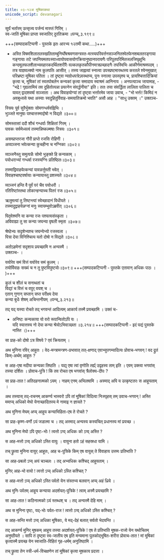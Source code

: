 ```yaml
---
title: ०३-१२अ मूषिकाकथा
unicode_script: devanagari
---
```



सूर्यं भर्तारम् उत्सृज्य पर्जन्यं मारुतं गिरिम् ।  
स्व-जातिं मूषिका प्राप्ता स्वजातिर् दुरतिक्रमा ॥पन्च्_३.१९९॥  


+++(सम्पादकटिप्पनी - पुस्तके इतः आरभ्य १२तमी कथा.....)+++  

  - अस्ति विषमशिलातलस्खलिताम्बुनिर्घोषश्रवणसन्त्रस्त-मत्स्यपरिवर्त्तनसञ्जनितश्वेतफेनशबलतरङ्गाया गङ्गायाः तटे जपनियमतपःस्वाध्यायोपवासयोगक्रियानुष्ठानपरायणैः परिपूतपरिमितजलजिघृक्षुभिः कन्दमूलफलशैलाभ्यवहारकदर्थितशरीरैः वल्कलकृतकौपीनमात्रप्रच्छादनैः तपस्विभिः आकीर्णमाश्रमपदम् । तत्र याज्ञवल्क्यो नाम कुलपतिः आसीत् । तस्य जाह्नव्यां स्नात्वा उपस्प्रष्टमारब्धस्य करतले श्येनमुखात् परिभ्रष्टा मूषिका पतिता । तां दृष्ट्वा न्यग्रोधपत्रेऽवस्थाप्य, पुनः स्नात्वा उपस्पृश्य च, प्रायश्चित्तादिक्रियां कृत्वा च, मूषिकां तां स्वतपोबलेन कन्यकां कृत्वा समादाय स्वाश्रमं आनिनाय । अनपत्याञ्च जायामाह, - "भद्रे ! गृह्यतामियं तव दुहितोत्पन्ना प्रयत्नेन संवर्द्धनीया" इति। ततः तया संवर्द्धिता लालिता पालिता च यावत् द्वादशवर्षा सञ्जाता । अथ विवाहयोग्यां तां दृष्ट्वा भर्त्तारमेव जाया उवाच, - "भो भर्त्तः! किमिदं न अवबुध्यसे यथा अस्याः स्वदुहितुर्विवाह-समयातिक्रमो भवति" असौ आह । "साधु उक्तम् ।" उक्तञ्च-


स्त्रियः पूर्व सुरैर्भुक्ताः सोमगन्धर्ववह्निभिः ।  
भुञ्जते मानुषाः पश्चात्तस्माद्दोषो न विद्यते ॥३००॥  


सोमस्तासां ददौ शौचं गन्धर्वाः शिक्षितां गिरम् ।  
पावकः सर्वमेध्यत्वं तस्मान्निष्कल्मषाः स्त्रियः ॥३०१॥

असम्प्राप्तरजा गौरी प्राप्ते रजसि रोहिणी ।  
अव्यञ्जना भवेत्कन्या कुचहीना च नग्निका ॥३०२॥

व्यञ्जनैस्तु समुत्पन्नैः सोमो भुङ्क्ते हि कन्यकाम् ।  
पयोधराभ्यां गन्धर्वा रजस्यग्निः प्रतिष्ठितः॥३०३॥  

तस्माद्विवाहयेत्कन्यां यावन्नर्त्तुमती भवेत् ।  
विवाहश्चाष्टवर्षायाः कन्यायास्तु प्रशस्यते ॥३०४॥  

व्यञ्जनं हन्ति वै पूर्वं परं चैव पयोधरौ ।  
रतिरिष्टांस्तथा लोकान्हन्याच्च पितरं रजः॥३०५॥  

ऋतुमत्यां तु तिष्टन्त्यां स्वेच्छादानं विधीयते ।  
तस्मादुद्वाहयेन्नग्नां मनुः स्वायम्भुवोऽब्रवीत् ॥३०६॥  

पितृवेश्मनि या कन्या रजः पश्यत्यसंस्कृता ।  
अविवाह्या तु सा कन्या जघन्या वृषली स्मृता ॥३०७॥  

श्रेष्ठेभ्यः सदृशेभ्यश्च जघन्येभ्यो रजस्वला ।  
पित्रा देया विनिश्चित्य यतो दोषो न विद्यते ॥३०८॥  

अतोऽहमेनां सदृशाय प्रयच्छामि न अन्यस्मै ।  
उक्तञ्च- ।

ययोरेव समं वित्तं ययोरेव समं कुलम् ।  
तयोर्विवाहः सख्यं च न तु पुष्टविपुष्टयोः॥३०९॥ +++(सम्पादकटिप्पनी - पुस्तके  एतावान् अधिकः पाठः । )+++



कुलं च शीलं च सनाथतां च  
विद्यां च वित्तं च वपुर् वयश् च ।  
एतान् गुणान् सप्तान् सप्त परीक्ष्य देया  
कन्या बुधैः शेषम् अचिन्तनीयम् ॥पन्च्_३.२१३॥  

तद् यद् यस्या रोचते तद् भगवन्तं आदित्यम् आकार्य तस्मै प्रयच्छामि । उक्तं च-  

  - अनिष्टः कन्यकाया यो वरो रूपान्वितोऽपि यः ।  
यदि स्यात्तस्य नो देया कन्या श्रेयोऽभिवाञ्छता ॥३.२१४॥ +++(सम्पादकटिप्पनी - इदं पद्यं पुस्तके नास्ति ।)+++

सा प्राह-को दोषो ऽत्र विषये ? एवं क्रियताम् ।  

अथ मुनिना रविर् आहूतः । वेद-मन्त्रामन्त्रण-प्रभावात् तत्-क्षणाद् एवाभ्युपगम्यादित्यः प्रोवाच-भगवन् ! वद द्रुतं किम्-अर्थम् आहूतः ?  

स आह-एषा मदीया कन्यका तिष्ठति । यद्य् एषा त्वां वृणोति तर्ह्य् उद्वहस्व ताम् इति । एवम् उक्त्वा भगवांस् तस्या दर्शितः । प्रोवाच-पुत्रि ! किं तव रोचत एष भगवांस् त्रैलोक्य-दीपः ?  

सा प्राह-तात ! अतिदहनात्मको ऽयम् । नाहम् एनम् अभिलषामि । अस्माद् अपि य उत्कृष्टतरः स आहूयताम् ।  

अथ तस्यास् तद्-वचनम् आकर्ण्य भास्वरो ऽपि तां मूषिकां विदित्वा निःस्पृहस् तम् उवाच-भगवन् ! अस्ति ममाप्य् अधिको मेघो येनाच्छादितस्य मे नामाइ न ज्ञायते ?  

अथ मुनिना मेघम् अप्य् आहूय कन्याभिहिता-एष ते रोचते ?  

सा प्राह-कृष्ण-वर्णो ऽयं जडात्मा च । तद् अस्माद् अन्यस्य कस्यचित् प्रधानस्य मां प्रयच्छ ।  

अथ मुनिना मेघो ऽपि पृष्टः-भोः ! त्वत्तो ऽप्य् अधिकः को ऽप्य् अस्ति ?  

स आह-मत्तो ऽप्य् अधिको ऽस्ति वायुः । वायुना हतो ऽहं सहस्रधा यामि ।  

तच् छ्रुत्वा मुनिना वायुर् आहूतः, आह च-पुत्रिके किम् एष वायुस् ते विवाहाय उत्तमः प्रतिभाति ?  

सा आह-प्रबलो ऽप्य् अयं चञ्चलः । तद् अभ्यधिकः कश्चिद् आहूयताम् ।  

मुनिर् आह-भो वायो ! त्वत्तो ऽप्य् अधिको ऽस्ति कश्चित् ?  

स आह-मत्तो ऽप्य् अधिको ऽस्ति पर्वतो येन संस्तभ्य बलवान् अप्य् अहं ध्रिये ।  

अथ मुनिः पर्वतम् आहूय कन्याया अदर्शयत्-पुत्रिके ! त्वाम् अस्मै प्रयच्छामि ?  

सा आह-तात ! कठिनात्मको ऽयं स्तब्धश् च । तद् अन्यस्मै देहि माम् ।  

अथ स मुनिना पृष्टः, यद्-भोः पर्वत-राज ! त्वत्तो ऽप्य् अधिको ऽस्ति कश्चित् ?  

स आह-सन्ति मत्तो ऽप्य् अधिका मूषिकाः, ये मद्-देहं बलात् सर्वतो भेदयन्ति ।  

तद् आकर्ण्य मुनिर् मूषकम् आहूय तस्या अदर्शयत्-पुत्रिके ! एष ते प्रतिभाति मूषक-राजो येन यथोचितम् अनुष्ठीयते । सापि तं दृष्ट्वा स्व-जातीय एष इति मन्यमाना पुलकोद्भूषित-शरीरा प्रोवाच-तात ! मां मूषिकां कृत्वास्मै प्रयच्छ येन स्वजाति-विहितं गृह-धर्मम् अनुतिष्ठामि ।  

तच् छ्रुत्वा तेन स्त्री-धर्म-विचक्षणेन तां मूषिकां कृत्वा मूषकाय प्रदत्ता ।    
